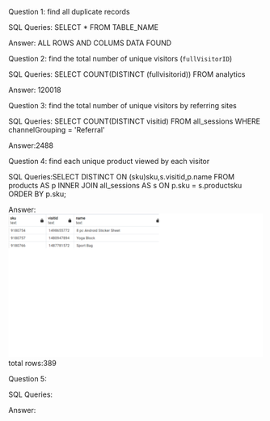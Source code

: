 Question 1: find all duplicate records

SQL Queries: SELECT * FROM TABLE_NAME

Answer: ALL ROWS AND COLUMS DATA FOUND



Question 2: find the total number of unique visitors (`fullVisitorID`)

SQL Queries:
SELECT COUNT(DISTINCT (fullvisitorid))
						   FROM analytics 

Answer: 120018



Question 3: find the total number of unique visitors by referring sites

SQL Queries:  SELECT COUNT(DISTINCT visitid)
FROM all_sessions
WHERE channelGrouping = 'Referral'



Answer:2488



Question 4: find each unique product viewed by each visitor

SQL Queries:SELECT DISTINCT ON (sku)sku,s.visitid,p.name
           FROM products AS p
         INNER JOIN all_sessions AS s
		 ON p.sku = s.productsku
		 ORDER BY p.sku;
       
Answer:![alt desc](img/que-4.png)
        total rows:389



Question 5: 

SQL Queries:

Answer:
